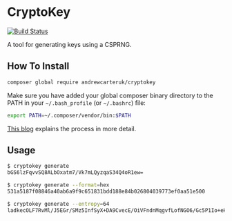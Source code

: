 # CryptoKey

[![Build Status](https://travis-ci.org/AndrewCarterUK/CryptoKey.svg)](https://travis-ci.org/AndrewCarterUK/CryptoKey)

A tool for generating keys using a CSPRNG.

## How To Install

```sh
composer global require andrewcarteruk/cryptokey
```

Make sure you have added your global composer binary directory to the PATH in your `~/.bash_profile` (or `~/.bashrc`) file:

```sh
export PATH=~/.composer/vendor/bin:$PATH
```

[This blog](https://akrabat.com/global-installation-of-php-tools-with-composer/) explains the process in more detail.

## Usage

```sh
$ cryptokey generate
bGS6lzFqvvSQ8ALbOxatm7/Vk7mLQyzqaS34Q4oR1ew=

$ cryptokey generate --format=hex
531a5187f08846a40ab6a9f9c651831bdd188e84b026804039773ef0aa51e500

$ cryptokey generate --entropy=64
ladkecOLF7RvMl/J5EGr/SMz5InfSyX+DA9CvecE/OiVFndnMqgvfLofNGO6/Gc5P1Io+eHYhcJphIRHCB9Kpg==
```

